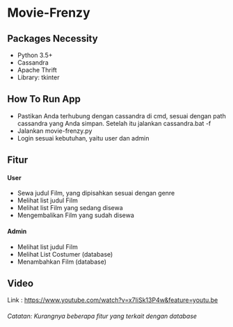 # Movie-Frenzy

## Packages Necessity

- Python 3.5+
- Cassandra
- Apache Thrift
- Library: tkinter

## How To Run App

- Pastikan Anda terhubung dengan cassandra di cmd, sesuai dengan path cassandra yang Anda simpan. Setelah itu jalankan cassandra.bat -f
- Jalankan movie-frenzy.py
- Login sesuai kebutuhan, yaitu user dan admin

## Fitur

#### User

- Sewa judul Film, yang dipisahkan sesuai dengan genre
- Melihat list judul Film
- Melihat list Film yang sedang disewa
- Mengembalikan Film yang sudah disewa

#### Admin

- Melihat list judul Film
- Melihat List Costumer (database)
- Menambahkan Film (database)

## Video
Link : https://www.youtube.com/watch?v=x7IiSk13P4w&feature=youtu.be

###### Catatan: Kurangnya beberapa fitur yang terkait dengan database
